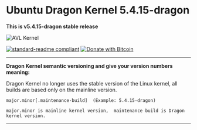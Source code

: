 # Ubuntu Dragon Kernel 5.4.15-dragon

**This is v5.4.15-dragon stable release**


![AVL Kernel](https://dragon-kernel.pro/images/g.jpeg)


[![standard-readme compliant](https://img.shields.io/badge/readme%20style-standard-brightgreen.svg)](https://github.com/RichardLitt/standard-readme)
[![Donate with Bitcoin](https://en.cryptobadges.io/badge/micro/1KvWrbLhuzk8DSb2Yq2948bMj3uQvVTQCW)](https://en.cryptobadges.io/donate/1KvWrbLhuzk8DSb2Yq2948bMj3uQvVTQCW)


---


**Dragon Kernel semantic versioning and give your version numbers meaning:**

Dragon Kernel no longer uses the stable version of the Linux kernel, all builds are based only on the mainline version.

```
major.minor[.maintenance-build]  (Example: 5.4.15-dragon)

major.minor is mainline kernel version,  maintenance build is Dragon kernel version.
```

---




